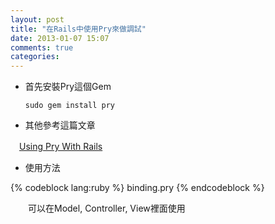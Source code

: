 ```yaml
---
layout: post
title: "在Rails中使用Pry來做調試"
date: 2013-01-07 15:07
comments: true
categories: 
---
```

* 首先安裝Pry這個Gem

	`sudo gem install pry`
* 其他參考這篇文章

　[Using Pry With Rails](http://filipemoreira.com/blog/2012/03/09/using-pry-with-rails
)

* 使用方法

{% codeblock lang:ruby %}
	binding.pry
{% endcodeblock %}

　　可以在Model, Controller, View裡面使用


	 